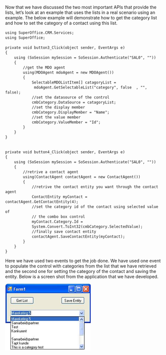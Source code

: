 <properties date="2016-06-24"
SortOrder="13"
/>

Now that we have discussed the two most important APIs that provide the lists, let’s look at an example that uses the lists in a real scenario using an example. The below example will demonstrate how to get the category list and how to set the category of a contact using this list.

```
using SuperOffice.CRM.Services;
using SuperOffice;
 
private void button3_Click(object sender, EventArgs e)
{
    using (SoSession mySession = SoSession.Authenticate("SAL0", ""))
    {
        //get the MDO agent
        using(MDOAgent mdoAgent = new MDOAgent())
        {
            SelectableMDOListItem[] catagoryList =
             mdoAgent.GetSelectableList("category", false  , "", false);
            //set the datasource of the control
            cmbCategory.DataSource = catagoryList;
            //set the display member
            cmbCategory.DisplayMember = "Name";
            //set the value member
            cmbCategory.ValueMember = "Id";
        }
    }
}
 
 
private void button4_Click(object sender, EventArgs e)
{
    using (SoSession mySession = SoSession.Authenticate("SAL0", ""))
    {
        //retrive a contact agent
        using(ContactAgent contactAgent = new ContactAgent())
        {
            //retrive the contact entity you want through the contact agent
            ContactEntity myContact = contactAgent.GetContactEntity(4);
            //set the category id of the contact using selected value of
            // the combo box control
            myContact.Category.Id =
            System.Convert.ToInt32(cmbCategory.SelectedValue);
            //finally save contact entity
            contactAgent.SaveContactEntity(myContact);
        }
    }
}
```

Here we have used two events to get the job done. We have used one event to populate the control with categories from the list that we have retrieved and the second one for setting the category of the contact and saving the entity. Below is a screen shot from the application that we have developed.

<img src="../List%20services_files/image001.jpg" width="276" height="215" />
